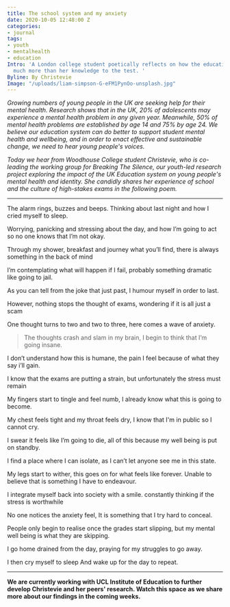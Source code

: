 ```yaml
---
title: The school system and my anxiety
date: 2020-10-05 12:48:00 Z
categories:
- journal
tags:
- youth
- mentalhealth
- education
Intro: 'A London college student poetically reflects on how the education system put
  much more than her knowledge to the test. '
Byline: By Christevie
Image: "/uploads/liam-simpson-G-eFM1PynOo-unsplash.jpg"
---
```


*Growing numbers of young people in the UK are seeking help for their mental health. Research shows that in the UK, 20% of adolescents may experience a mental health problem in any given year. Meanwhile, 50% of mental health problems are established by age 14 and 75% by age 24. We believe our education system can do better to support student mental health and wellbeing, and in order to enact effective and sustainable change, we need to hear young people's voices.* 

*Today we hear from Woodhouse College student Christevie, who is co-leading the working group for Breaking The Silence, our youth-led research project exploring the impact of the UK Education system on young people's mental health and identity. She candidly shares her experience of school and the culture of high-stakes exams in the following poem.*

*****

The alarm rings, buzzes and beeps.
Thinking about last night and how I cried myself to sleep.

Worrying, panicking and stressing about the day,
and how I’m going to act so no one knows that I’m not okay.

Through my shower, breakfast and journey what you’ll find,
there is always something in the back of mind

I’m contemplating what will happen if I fail,
probably something dramatic like going to jail.

As you can tell from the joke that just past,
I humour myself in order to last.

However, nothing stops the thought of exams,
wondering if it is all just a scam

One thought turns to two and two to three,
here comes a wave of anxiety.

> The thoughts crash and slam in my brain,
I begin to think that I’m going insane.

I don’t understand how this is humane,
the pain I feel because of what they say i’ll gain.

I know that the exams are putting a strain,
but unfortunately the stress must remain

My fingers start to tingle and feel numb,
I already know what this is going to become.

My chest feels tight and my throat feels dry,
I know that I'm in public so I cannot cry.

I swear it feels like I’m going to die,
all of this because my well being is put on standby.

I find a place where I can isolate,
as I can’t let anyone see me in this state.

My legs start to wither, this goes on for what feels like forever.
Unable to believe that is something I have to endeavour.

I integrate myself back into society with a smile.
constantly thinking if the stress is worthwhile 

No one notices the anxiety feel,
It is something that I try hard to conceal.

People only begin to realise once the grades start slipping,
but my mental well being is what they are skipping.

I go home drained from the day,
praying for my struggles to go away.

I then cry myself to sleep
And wake up for the day to repeat.

*****

**We are currently working with UCL Institute of Education to further develop Christevie and her peers' research. Watch this space as we share more about our findings in the coming weeks.**